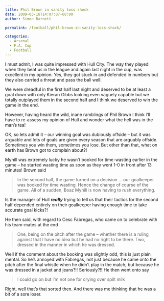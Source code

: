 ```yaml
---
title: Phil Brown in sanity loss shock
date: 2009-03-18T14:07:07+00:00
author: Simon Barnett

permalink: /football/phil-brown-in-sanity-loss-shock/

categories:
  - Arsenal
  - F.A. Cup
  - Football
---
```

I must admit, I was quite impressed with Hull City. The way they played when they beat us in the league and again last night in the cup, was excellent in my opinion. Yes, they got stuck in and defended in numbers but they also carried a threat and pass the ball well.

We were dreadful in the first half last night and deserved to be at least a goal down with only Kieran Gibbs looking even vaguely capable but we totally outplayed them in the second half and I think we deserved to win the game in the end.

However, having heard the wild, inane ramblings of Phil Brown I think I&#8217;ll have to re-assess my opinion of Hull and wonder what the hell was in the man&#8217;s tea!

OK, so lets admit it &#8211; our winning goal was dubiously offside &#8211; but it was arguable and lots of goals are given every season that are arguably offside. Sometimes you win them, sometimes you lose. But other than that, what on earth has Brown got to complain about?!

Myhill was extremely lucky he wasn&#8217;t booked for time-wasting earlier in the game &#8211; he started wasting time as soon as they went 1-0 in front after 13 minutes! Brown said

> In the second half, the game turned on a decision &#8230; our goalkeeper was booked for time wasting. Hence the change of course of the game. All of a sudden, Boaz Myhill is now having to rush everything.

Is the manager of Hull _**really**_ trying to tell us that their tactics for the second half depended entirely on their goalkeeper having enough time to take accurate goal kicks?!

He then said, with regard to Cesc Fabregas, who came on to celebrate with his team-mates at the end

> One, being on the pitch after the game &#8211; whether there is a ruling against that I have no idea but he had no right to be there. Two, dressed in the manner in which he was dressed.

Well if the comment about the booking was slightly odd, this is just plain mental. So he&#8217;s annoyed with Fabregas, not just because he came onto the pitch after the final whistle when he didn&#8217;t play in the match, but because he was dressed in a jacket and jeans?!! Seriously?!! He then went onto say

> I could go on but I&#8217;m not one for crying over spilt milk

Right, well that&#8217;s that sorted then. And there was me thinking that he was a bit of a sore loser.
